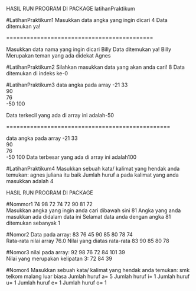 HASIL RUN PROGRAM DI PACKAGE latihanPraktikum

#LatihanPraktikum1
Masukkan data angka yang ingin dicari
4
Data ditemukan ya!
 
===========================================
 
Masukkan data nama yang ingin dicari
Billy
Data ditemukan ya!
Billy Merupakan teman yang ada didekat Agnes



#LatihanPraktikum2
Silahkan masukkan data yang akan anda cari! 
8
Data ditemukan di indeks ke-0



#LatihanPraktikum3
data angka pada array
-21	
33	
90	
76	
-50	
100	

 Data terkecil yang ada di array ini adalah-50
 
================================================
 
data angka pada array
-21	
33	
90	
76	
-50	
100	
Data terbesar yang ada di array ini adalah100




#LatihanPraktikum4
Masukkan sebuah kata/ kalimat yang hendak anda temukan: agnes juliana itu baik
Jumlah huruf a pada kalimat yang anda masukkan adalah 4






HASIL RUN PROGRAM DI PACKAGE 

#Nommor1
74	98	72	74	72	90	81	72	
Masukkan angka yang ingin anda cari dibawah sini
81
Angka yang anda masukkan ada didalam data ini
Selamat data anda dengan angka 81 ditemukan sebanyak 1


#Nomor2
Data pada array:
83	76	45	90	85	80	78	74	
Rata-rata nilai array 76.0
Nilai yang diatas rata-rata
83	90	85	80	78	


#Nomor3
nilai pada array:
92	98	76	72	84	101	39	
Nilai yang merupakan kelipatan 3:
72
84
39


#Nomor4
Masukkan sebuah kata/ kalimat yang hendak anda temukan: smk telkom malang luar biasa
Jumlah huruf a= 5
Jumlah huruf i= 1
Jumlah huruf u= 1
Jumlah huruf e= 1
Jumlah huruf o= 1
